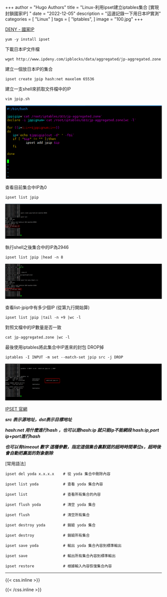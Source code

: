 +++
author = "Hugo Authors"
title = "Linux-利用ipset建立iptables集合 [實現封鎖國家IP] "
date = "2022-12-05"
description = "這邊記錄一下用日本IP實測"
categories = [
    "Linux"
]
tags = [
    "Iptables",
]
image = "100.jpg"
+++
    
   [DENY - 國家IP](https://www.ipdeny.com/ipblocks/)
   
    yum -y install ipset
    
   下載日本IP文件檔
    
    wget http://www.ipdeny.com/ipblocks/data/aggregated/jp-aggregated.zone
    
   建立一個放日本IP的集合
    
    ipset create jpip hash:net maxelem 65536
    
   建立一支shell來抓取文件檔中的IP
   
    vim jpip.sh
    
   ![](001.png)
   
   查看目前集合中IP為0
   
    ipset list jpip
    
   ![](002.png)
    
   執行shell之後集合中的IP為2946
   
    ipset list jpip |head -n 8
    
   ![](003.png)
   
   查看list-jpip中有多少個IP (從第九行開始算)
   
    ipset list jpip |tail -n +9 |wc -l
    
   對照文檔中的IP數量是否一致
   
    cat jp-aggregated.zone |wc -l
    
   最後使用iptables將此集合中IP進來的封包 DROP掉
   
    iptables -I INPUT -m set --match-set jpip src -j DROP 
    
   ![](004.png)
   
   
   [IPSET 官網](https://www.ipdeny.com/ipblocks/)
   
   ***src 表示源地址，dst表示目標地址***
   
   ***hash:net 用什麼進行hash ，也可以是hash:ip 就只能ip不能網段 hash:ip,port ip+port進行hash***
   
   ***也可以有timeout 數字 這種參數，指定這個集合裏默認的超時時間單位s，超時後會自動把裏面的對象刪除***
   
   [常用語法]
   
    ipset del yoda x.x.x.x    # 從 yoda 集合中刪除內容  
    
    ipset list yoda           # 查看 yoda 集合內容  
    
    ipset list                # 查看所有集合的內容  
    
    ipset flush yoda          # 清空 yoda 集合  
    
    ipset flush               # 清空所有集合  
    
    ipset destroy yoda        # 銷毀 yoda 集合  
    
    ipset destroy             # 銷毀所有集合  
    
    ipset save yoda           # 輸出 yoda 集合內容到標準輸出  
    
    ipset save                # 輸出所有集合內容到標準輸出  
    
    ipset restore             # 根據輸入內容恢復集合內容  
    



***

{{< css.inline >}}
<style>
.emojify {
	font-family: Apple Color Emoji, Segoe UI Emoji, NotoColorEmoji, Segoe UI Symbol, Android Emoji, EmojiSymbols;
	font-size: 2rem;
	vertical-align: middle;
}
@media screen and (max-width:650px) {
  .nowrap {
    display: block;
    margin: 25px 0;
  }
}
</style>
{{< /css.inline >}}
